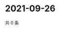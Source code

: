 # 2021-09-26

共 0 条

<!-- BEGIN WEIBO -->
<!-- 最后更新时间 Sun Sep 26 2021 14:09:27 GMT+0800 (China Standard Time) -->

<!-- END WEIBO -->
